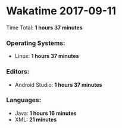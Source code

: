 # Wakatime 2017-09-11

Time Total: **1 hours 37 minutes**

### Operating Systems:
- Linux: **1 hours 37 minutes** 

### Editors:
- Android Studio: **1 hours 37 minutes** 

### Languages:
- Java: **1 hours 16 minutes** 
- XML: **21 minutes** 

